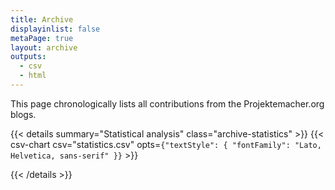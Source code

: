 ```yaml
---
title: Archive
displayinlist: false
metaPage: true
layout: archive
outputs:
  - csv
  - html
---
```

This page chronologically lists all contributions from the Projektemacher.org blogs.

{{< details summary="Statistical analysis" class="archive-statistics" >}}
  {{< csv-chart csv="statistics.csv" opts=`{"textStyle": { "fontFamily": "Lato, Helvetica, sans-serif" }}` >}}

{{< /details >}}
